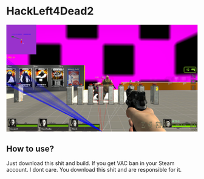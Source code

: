 # HackLeft4Dead2

![alt text](https://github.com/Cosmic-1/HackLeft4Dead2/blob/master/Images/image.png)

## How to use?
Just download this shit and build.
If you get VAC ban in your Steam account. I dont care. You download this shit and are responsible for it.
